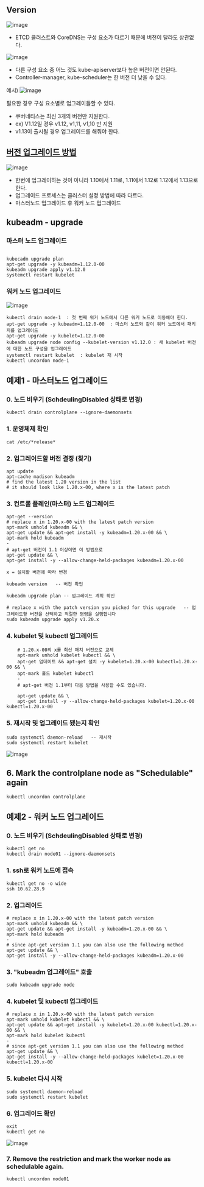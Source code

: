 ## Version

![image](https://user-images.githubusercontent.com/81672260/170191288-25c10aa9-8e1f-4883-946d-f81e3fffd954.png)

- ETCD 클러스트와 CoreDNS는 구성 요소가 다르기 때문에 버전이 달라도 상관없다.

![image](https://user-images.githubusercontent.com/81672260/170191496-936c0823-bff2-497b-b445-6502ecb07f5c.png)

- 다른 구성 요소 중 어느 것도 kube-apiserver보다 높은 버전이면 안된다.
- Controller-manager, kube-scheduler는 한 버전 더 낮을 수 있다.


예시)
![image](https://user-images.githubusercontent.com/81672260/170191769-2bc167c2-7325-4f73-8d02-67500353a84d.png)

필요한 경우 구성 요소별로 업그레이들할 수 있다.

- 쿠버네티스는 최신 3개의 버전만 지원한다.
- ex) V1.12일 경우 v1.12, v1,11, v1,10 만 지원
- v1.13이 출시될 경우 업그레이드를 해줘야 한다.


## [버전 업그레이드 방법](https://v1-20.docs.kubernetes.io/docs/tasks/administer-cluster/kubeadm/kubeadm-upgrade/)

![image](https://user-images.githubusercontent.com/81672260/170192340-b0150260-469f-4fd8-b066-fd1827a79b9c.png)

- 한번에 업그레이하는 것이 아니라 1.10에서 1.11로, 1.11에서 1.12로 1.12에서 1.13으로 한다.
- 업그레이드 프로세스는 클러스터 설정 방법에 따라 다르다.
- 마스터노드 업그레이드 후 워커 노드 업그레이드


## kubeadm - upgrade

### 마스터 노드 업그레이드

```

kubecadm upgrade plan
apt-get upgrade -y kubeadm=1.12.0-00
kubeadm upgrade apply v1.12.0
systemctl restart kubelet
```

### 워커 노드 업그레이드

![image](https://user-images.githubusercontent.com/81672260/170194244-f00cf705-f5c2-4e71-9eb6-5f49a93ab456.png)


```
kubectl drain node-1  : 첫 번째 워커 노드에서 다른 워커 노드로 이동해야 한다.
apt-get upgrade -y kubeadm=1.12.0-00  : 마스터 노드와 같이 워커 노드에서 패키지를 업그레이드
apt-get upgrade -y kubelet=1.12.0-00 
kubeadm upgrade node config --kubelet-version v1.12.0 : 새 kubelet 버전에 대한 노드 구성을 업그레이드
systemctl restart kubelet  : kubelet 재 시작
kubectl uncordon node-1
```

## 예제1 - 마스터노드 업그레이드

### 0. 노드 비우기 (SchdeulingDisabled 상태로 변경)

```
kubectl drain controlplane --ignore-daemonsets
```


### 1. 운영체제 확인

```
cat /etc/*release*
```

### 2. 업그레이드할 버전 결정 (찾기)
```
apt update
apt-cache madison kubeadm
# find the latest 1.20 version in the list
# it should look like 1.20.x-00, where x is the latest patch
```
### 3. 컨트롤 플레인(마스터) 노드 업그레이드

```
apt-get --version 
# replace x in 1.20.x-00 with the latest patch version
apt-mark unhold kubeadm && \
apt-get update && apt-get install -y kubeadm=1.20.x-00 && \
apt-mark hold kubeadm
-
# apt-get 버전이 1.1 이상이면 이 방법으로
apt-get update && \
apt-get install -y --allow-change-held-packages kubeadm=1.20.x-00

x = 설치할 버전에 따라 변경

kubeadm version   -- 버전 확인

kubeadm upgrade plan -- 업그레이드 계획 확인

# replace x with the patch version you picked for this upgrade   -- 업그레이드할 버전을 선택하고 적절한 명령을 실행합니다
sudo kubeadm upgrade apply v1.20.x

```

### 4. kubelet 및 kubectl 업그레이드 

```
    # 1.20.x-00의 x를 최신 패치 버전으로 교체
    apt-mark unhold kubelet kubectl && \
    apt-get 업데이트 && apt-get 설치 -y kubelet=1.20.x-00 kubectl=1.20.x-00 && \
    apt-mark 홀드 kubelet kubectl
    -
    # apt-get 버전 1.1부터 다음 방법을 사용할 수도 있습니다.
    
    apt-get update && \
    apt-get install -y --allow-change-held-packages kubelet=1.20.x-00 kubectl=1.20.x-00
```

### 5. 재시작 및 업그레이드 됐는지 확인

```
sudo systemctl daemon-reload   -- 재시작
sudo systemctl restart kubelet
```

![image](https://user-images.githubusercontent.com/81672260/170398826-4c80bd8c-e57e-472b-a2b8-b36712586687.png)


## 6. Mark the controlplane node as "Schedulable" again
```
kubectl uncordon controlplane
```

## 예제2 - 워커 노드 업그레이드

### 0. 노드 비우기 (SchdeulingDisabled 상태로 변경)

```
kubectl get no
kubectl drain node01 --ignore-daemonsets
```

### 1. ssh로 워커 노드에 접속
```
kubectl get no -o wide
ssh 10.62.28.9
```
### 2. 업그레이드

```
# replace x in 1.20.x-00 with the latest patch version
apt-mark unhold kubeadm && \
apt-get update && apt-get install -y kubeadm=1.20.x-00 && \
apt-mark hold kubeadm
-
# since apt-get version 1.1 you can also use the following method
apt-get update && \
apt-get install -y --allow-change-held-packages kubeadm=1.20.x-00
```
### 3. "kubeadm 업그레이드" 호출

```
sudo kubeadm upgrade node
```


### 4. kubelet 및 kubectl 업그레이드 

```
# replace x in 1.20.x-00 with the latest patch version
apt-mark unhold kubelet kubectl && \
apt-get update && apt-get install -y kubelet=1.20.x-00 kubectl=1.20.x-00 && \
apt-mark hold kubelet kubectl
-
# since apt-get version 1.1 you can also use the following method
apt-get update && \
apt-get install -y --allow-change-held-packages kubelet=1.20.x-00 kubectl=1.20.x-00
```


### 5. kubelet 다시 시작

```
sudo systemctl daemon-reload
sudo systemctl restart kubelet
```

### 6. 업그레이드 확인
```
exit
kubectl get no
```


![image](https://user-images.githubusercontent.com/81672260/170401070-b8894f63-8d75-455a-b7f6-ce707a36d0e9.png)

### 7. Remove the restriction and mark the worker node as schedulable again.

```
kubectl uncordon node01
```


